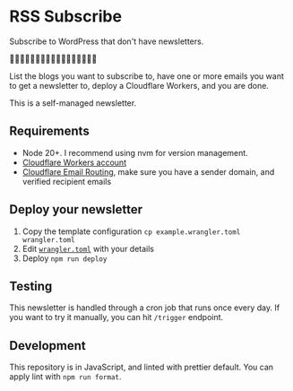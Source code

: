 # RSS Subscribe

Subscribe to WordPress that don't have newsletters.

📰📨📨📨📨📨📨📨📨📨📨📨📨📨📨📨📨

List the blogs you want to subscribe to, have one or more emails you want to get a newsletter to, deploy a Cloudflare Workers, and you are done.

This is a self-managed newsletter.

## Requirements

* Node 20+. I recommend using nvm for version management.
* [Cloudflare Workers account](https://workers.dev)
* [Cloudflare Email Routing](https://developers.cloudflare.com/email-routing/email-workers/send-email-workers/), make sure you have a sender domain, and verified recipient emails

## Deploy your newsletter

1. Copy the template configuration `cp example.wrangler.toml wrangler.toml`
2. Edit [`wrangler.toml`](./wrangler.toml) with your details
3. Deploy `npm run deploy`

## Testing

This newsletter is handled through a cron job that runs once every day. If you want to try it manually, you can hit `/trigger` endpoint.

## Development

This repository is in JavaScript, and linted with prettier default. You can apply lint with `npm run format`.
